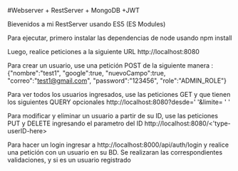 #Webserver + RestServer + MongoDB +JWT

Bievenidos a mi RestServer usando ES5 (ES Modules)

Para ejecutar, primero instalar las dependencias de node usando npm install 

Luego, realice peticiones a la siguiente URL http://localhost:8080

Para crear un usuario, use una petición POST de la siguiente manera :  {"nombre":"test1",  "google":true, "nuevoCampo":true, "correo":"test1@gmail.com", "password":"123456", "role":"ADMIN_ROLE"}

Para ver todos los usuarios ingresados, use las peticiones GET y que tienen los siguientes QUERY opcionales http://localhost:8080?desde=' '&limite= '   ' 

Para modificar y eliminar un usuario a partir de su ID, use las peticiones PUT y DELETE ingresando el parametro del ID http://localhost:8080/<'type-userID-here>

Para hacer un login ingresar a http://localhost:8000/api/auth/login y realice una petición con un usuario en su BD. Se realizaran las correspondientes validaciones, y si es un usuario registrado
